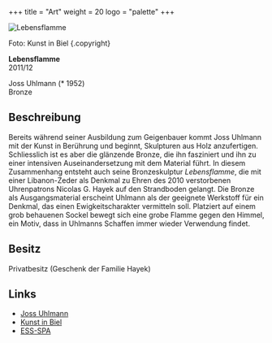 +++
title = "Art"
weight = 20
logo = "palette"
+++

![Lebensflamme](/images/flamme.jpg)

Foto: Kunst in Biel
{.copyright}

**Lebensflamme**  
2011/12

Joss Uhlmann (* 1952)  
Bronze

## Beschreibung

Bereits während seiner Ausbildung zum Geigenbauer kommt Joss Uhlmann mit der Kunst in Berührung und beginnt, Skulpturen aus Holz anzufertigen. Schliesslich ist es aber die glänzende Bronze, die ihn fasziniert und ihn zu einer intensiven Auseinandersetzung mit dem Material führt. In diesem Zusammenhang entsteht auch seine Bronzeskulptur *Lebensflamme*, die mit einer Libanon-Zeder als Denkmal zu Ehren des 2010 verstorbenen Uhrenpatrons Nicolas G. Hayek auf den Strandboden gelangt. Die Bronze als Ausgangsmaterial erscheint Uhlmann als der geeignete Werkstoff für ein Denkmal, das einen Ewigkeitscharakter vermitteln soll. Platziert auf einem grob behauenen Sockel bewegt sich eine grobe Flamme gegen den Himmel, ein Motiv, dass in Uhlmanns Schaffen immer wieder Verwendung findet. 

## Besitz

Privatbesitz (Geschenk der Familie Hayek)

## Links

- [Joss Uhlmann](https://sokultur.ch/html/kulturschaffende/detail.html?q=&qs=1&qs2=1&artist_id=1226)
- [Kunst in Biel](https://kunst-in-biel.ch/de/werke/)
- [ESS-SPA](https://ess-spa.ch/de/news/framing-sculptures)